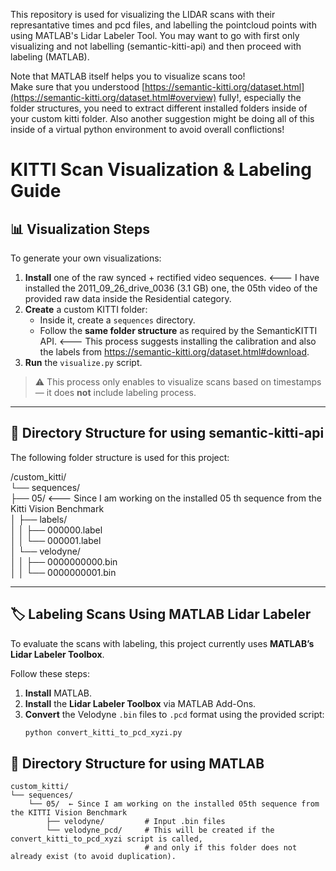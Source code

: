 This repository is used for visualizing the LIDAR scans with their represantative times and pcd files, and labelling the pointcloud points with using MATLAB's Lidar Labeler Tool. You may want to go with first only visualizing and not labelling (semantic-kitti-api) and then proceed with labeling (MATLAB).  

Note that MATLAB itself helps you to visualize scans too!   
Make sure that you understood [https://semantic-kitti.org/dataset.html](https://semantic-kitti.org/dataset.html#overview) fully!, especially the folder structures, you need to extract different installed folders inside of your custom kitti folder. Also another suggestion might be doing all of this inside of a virtual python environment to avoid overall conflictions! 

# KITTI Scan Visualization & Labeling Guide

## 📊 Visualization Steps

To generate your own visualizations:

1. **Install** one of the raw synced + rectified video sequences.  <--- I have installed the 2011_09_26_drive_0036 (3.1 GB) one, the 05th video of the provided raw data inside the Residential category.  
2. **Create** a custom KITTI folder:
   - Inside it, create a `sequences` directory.
   - Follow the **same folder structure** as required by the SemanticKITTI API.  <--- This process suggests installing the calibration and also the labels from https://semantic-kitti.org/dataset.html#download.
3. **Run** the `visualize.py` script.

> ⚠️ This process only enables to visualize scans based on timestamps — it does **not** include labeling process.

---


## 📁 Directory Structure for using semantic-kitti-api

The following folder structure is used for this project:

/custom_kitti/  
└── sequences/  
├── 05/ <--- Since I am working on the installed 05 th sequence from the Kitti Vision Benchmark  
│ ├── labels/  
│ │ ├── 000000.label   
│ │ └── 000001.label  
│ └── velodyne/  
│ │ ├── 0000000000.bin   
│ │ └── 0000000001.bin  

---


## 🏷️ Labeling Scans Using MATLAB Lidar Labeler

To evaluate the scans with labeling, this project currently uses **MATLAB’s Lidar Labeler Toolbox**.

Follow these steps:

1. **Install** MATLAB.
2. **Install** the **Lidar Labeler Toolbox** via MATLAB Add-Ons.
3. **Convert** the Velodyne `.bin` files to `.pcd` format using the provided script:
   ```bash
   python convert_kitti_to_pcd_xyzi.py

   
## 📁 Directory Structure for using MATLAB

```
custom_kitti/
└── sequences/
    └── 05/  ← Since I am working on the installed 05th sequence from the KITTI Vision Benchmark
        ├── velodyne/         # Input .bin files
        └── velodyne_pcd/     # This will be created if the convert_kitti_to_pcd_xyzi script is called,
                              # and only if this folder does not already exist (to avoid duplication).
```

